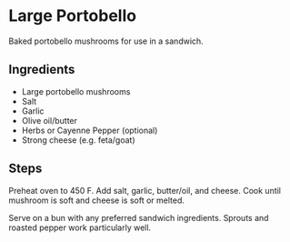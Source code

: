# Large Portobello
Baked portobello mushrooms for use in a sandwich.

## Ingredients
- Large portobello mushrooms
- Salt
- Garlic
- Olive oil/butter
- Herbs or Cayenne Pepper (optional)
- Strong cheese (e.g. feta/goat)

## Steps
Preheat oven to 450 F. Add salt, garlic, butter/oil, and cheese.
Cook until mushroom is soft and cheese is soft or melted.

Serve on a bun with any preferred sandwich ingredients. Sprouts and roasted pepper
work particularly well.
